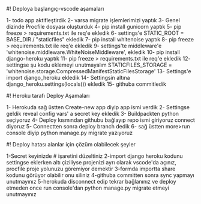 #! Deploya başlangıç-vscode aşamaları

1- todo app aktifleştirdik
2- varsa migrate işlemlerimizi yaptık
3- Genel dizinde Procfile dosyası oluşturduk
4- pip install gunicorn yaptık
5- pip freeze > requirements.txt ile req'e ekledik
6- settings'e  STATIC_ROOT = BASE_DIR / "staticfiles"  ekledik
7- pip install whitenoise yaptık
8- pip freeze > requirements.txt ile req'e ekledik
9- settings'te middleware'e 'whitenoise.middleware.WhiteNoiseMiddleware',  ekledik
10- pip install django-heroku yaptık
11- pip freeze > requirements.txt ile req'e ekledik
12- settingse şu kodu eklemeyi unutmayalım STATICFILES_STORAGE = 'whitenoise.storage.CompressedManifestStaticFilesStorage'
13- Settings'e import django_heroku ekledik
14- Settingsin altına django_heroku.settings(locals()) ekledik 
15- githuba commitledik

#! Heroku tarafı Deploy Aşamaları

1- Herokuda sağ üstten Create-new app diyip app ismi verdik
2- Settingse geldik reveal config vars' a secret key ekledik
3- Buildpackten python seçiyoruz
4- Deploy kısmından githubu bağlayıp repo ismi giriyoruz connect diyoruz
5- Connectten sonra deploy branch dedik
6- sağ üstten more>run console diyip python manage.py migrate yazıyoruz

#! Deploy hatası alanlar için çözüm olabilecek şeyler

1-Secret keyinizde # işaretini düzeltiniz
2-import django heroku kodunu settingse eklerken altı çiziliyse projenizi ayrı olarak vscode'da açınız, procfile proje yolunuzu göremiyor demektir
3-formda importta share kodunu görüyor olabilir onu siliniz
4-githuba committen sonra sync yapmayı unutmayınız
5-herokuda disconnect edip tekrar bağlanınız ve deploy etmeden once run console'dan python manage.py migrate etmeyi unutmayınız 